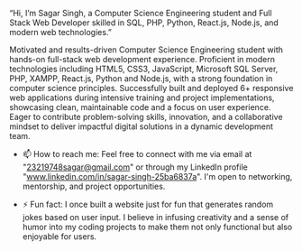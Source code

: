 “Hi, I’m Sagar Singh, a Computer Science Engineering student and Full Stack Web Developer skilled in SQL, PHP, Python, React.js, Node.js, and modern web technologies.”

Motivated and results-driven Computer Science Engineering student with hands-on full-stack web development experience. Proficient in modern technologies including HTML5, CSS3, JavaScript, Microsoft SQL Server, PHP, XAMPP, React.js, Python and Node.js, with a strong foundation in computer science principles. Successfully built and deployed 6+ responsive web applications during intensive training and project implementations, showcasing clean, maintainable code and a focus on user experience. Eager to contribute problem-solving skills, innovation, and a collaborative mindset to deliver impactful digital solutions in a dynamic development team.

- 📫 How to reach me: Feel free to connect with me via email at "23219748sagar@gmail.com" or through my LinkedIn profile "www.linkedin.com/in/sagar-singh-25ba6837a". I'm open to networking, mentorship, and project opportunities.
  
- ⚡ Fun fact:  I once built a website just for fun that generates random jokes based on user input. I believe in infusing creativity and a sense of humor into my coding projects to make them not only functional but also enjoyable for users.

<!---
Sagar4635/Sagar4635 is a ✨ special ✨ repository because its `README.md` (this file) appears on your GitHub profile.
You can click the Preview link to take a look at your changes.
-->
